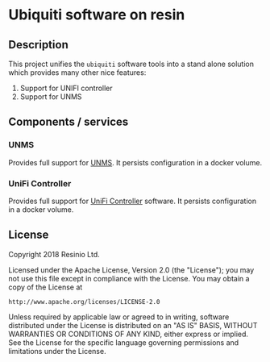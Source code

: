 # Ubiquiti software on resin

## Description

This project unifies the `ubiquiti` software tools into a stand alone solution which provides many other nice features:
1. Support for UNIFI controller
2. Support for UNMS

## Components / services

### UNMS

Provides full support for [UNMS](https://unms.com/). It persists configuration in a docker volume.

### UniFi Controller

Provides full support for [UniFi Controller](https://www.ubnt.com/download/unifi/) software. It persists configuration in a docker volume.

###

## License

Copyright 2018 Resinio Ltd.

Licensed under the Apache License, Version 2.0 (the "License");
you may not use this file except in compliance with the License.
You may obtain a copy of the License at

    http://www.apache.org/licenses/LICENSE-2.0

Unless required by applicable law or agreed to in writing, software
distributed under the License is distributed on an "AS IS" BASIS,
WITHOUT WARRANTIES OR CONDITIONS OF ANY KIND, either express or implied.
See the License for the specific language governing permissions and
limitations under the License.
